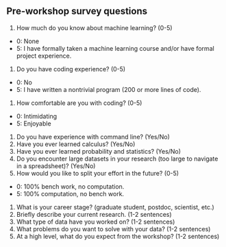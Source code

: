 ## Pre-workshop survey questions

1. How much do you know about machine learning? (0-5)
  - 0: None
  - 5: I have formally taken a machine learning course and/or have formal project experience.
1. Do you have coding experience? (0-5)
  - 0: No
  - 5: I have written a nontrivial program (200 or more lines of code).
1. How comfortable are you with coding? (0-5)
  - 0: Intimidating
  - 5: Enjoyable
1. Do you have experience with command line? (Yes/No)
1. Have you ever learned calculus? (Yes/No)
1. Have you ever learned probability and statistics? (Yes/No)
1. Do you encounter large datasets in your research (too large to navigate in a spreadsheet)? (Yes/No)
1. How would you like to split your effort in the future? (0-5)
  - 0: 100% bench work, no computation.
  - 5: 100% computation, no bench work. 
1. What is your career stage? (graduate student, postdoc, scientist, etc.)
1. Briefly describe your current research. (1-2 sentences)
1. What type of data have you worked on? (1-2 sentences)
1. What problems do you want to solve with your data? (1-2 sentences)
1. At a high level, what do you expect from the workshop? (1-2 sentences)
